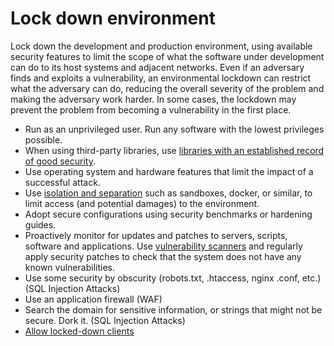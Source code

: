 # Lock down environment

Lock down the development and production environment, using available security features to limit the scope of what the software under development can do to its host systems and adjacent networks. Even if an adversary finds and exploits a vulnerability, an environmental lockdown can restrict what the adversary can do, reducing the overall severity of the problem and making the adversary work harder. In some cases, the lockdown may prevent the problem from becoming a vulnerability in the first place.

* Run as an unprivileged user. Run any software with the lowest privileges possible.
* When using third-party libraries, use [libraries with an established record of good security](../libraries).
* Use operating system and hardware features that limit the impact of a successful attack. 
* Use [isolation and separation](Containers.md) such as sandboxes, docker, or similar, to limit access (and potential damages) to the environment. 
* Adopt secure configurations using security benchmarks or hardening guides.
* Proactively monitor for updates and patches to servers, scripts, software and applications. Use [vulnerability scanners](testing) and regularly apply security patches to check that the system does not have any known vulnerabilities. 
* Use some security by obscurity (robots.txt, .htaccess, nginx .conf, etc.) (SQL Injection Attacks)
* Use an application firewall (WAF)
* Search the domain for sensitive information, or strings that might not be secure. Dork it. (SQL Injection Attacks)
* [Allow locked-down clients](Allow-locked-down-clients.md)

